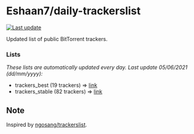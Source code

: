 
# Eshaan7/daily-trackerslist 

[![Last update](https://img.shields.io/badge/Last%20update-05/06/2021-blue.svg)](#)

Updated list of public BitTorrent trackers.

### Lists
*These lists are automatically updated every day. Last update 05/06/2021 (_dd/mm/yyyy_):*

* trackers_best (19 trackers) => [link](https://raw.githubusercontent.com/eshaan7/daily-trackerslist/master/trackers_best.txt)
* trackers_stable (82 trackers) => [link](https://raw.githubusercontent.com/eshaan7/daily-trackerslist/master/trackers_stable.txt)

## Note

Inspired by [ngosang/trackerslist](https://github.com/ngosang/trackerslist).
